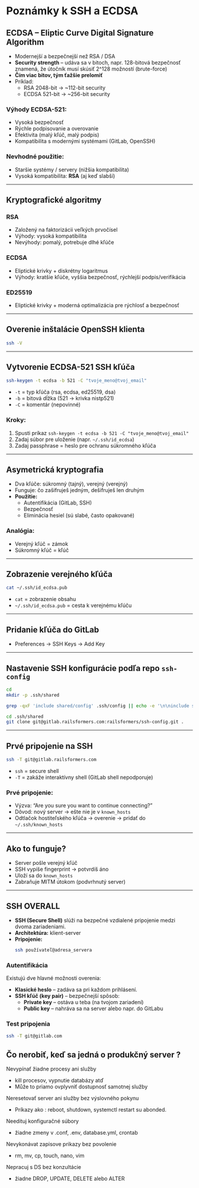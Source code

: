 # Poznámky k SSH a ECDSA

## ECDSA – Eliptic Curve Digital Signature Algorithm

- Modernejší a bezpečnejší než RSA / DSA
- **Security strength** – udáva sa v bitoch, napr. 128-bitová bezpečnosť znamená, že útočník musí skúsiť 2^128 možností (brute-force)
- **Čím viac bitov, tým ťažšie prelomiť**
- Príklad:  
  - RSA 2048-bit → ~112-bit security  
  - ECDSA 521-bit → ~256-bit security

### Výhody ECDSA-521:
- Vysoká bezpečnosť
- Rýchle podpisovanie a overovanie
- Efektivita (malý kľúč, malý podpis)
- Kompatibilita s modernými systémami (GitLab, OpenSSH)

### Nevhodné použitie:
- Staršie systémy / servery (nižšia kompatibilita)
- Vysoká kompatibilita: **RSA** (aj keď slabší)

---

## Kryptografické algoritmy

### RSA
- Založený na faktorizácii veľkých prvočísel
- Výhody: vysoká kompatibilita
- Nevýhody: pomalý, potrebuje dlhé kľúče

### ECDSA
- Eliptické krivky + diskrétny logaritmus
- Výhody: kratšie kľúče, vyššia bezpečnosť, rýchlejší podpis/verifikácia

### ED25519
- Eliptické krivky + moderná optimalizácia pre rýchlosť a bezpečnosť

---

## Overenie inštalácie OpenSSH klienta

```bash
ssh -V
```

---

## Vytvorenie ECDSA-521 SSH kľúča

```bash
ssh-keygen -t ecdsa -b 521 -C "tvoje_meno@tvoj_email"
```

- `-t` = typ kľúča (rsa, ecdsa, ed25519, dsa)
- `-b` = bitová dĺžka (521 → krivka nistp521)
- `-C` = komentár (nepovinné)

### Kroky:

1. Spusti príkaz `ssh-keygen -t ecdsa -b 521 -C "tvoje_meno@tvoj_email"`
2. Zadaj súbor pre uloženie (napr. `~/.ssh/id_ecdsa`)
3. Zadaj passphrase = heslo pre ochranu súkromného kľúča

---

## Asymetrická kryptografia

- Dva kľúče: súkromný (tajný), verejný (verejný)
- Funguje: čo zašifruješ jedným, dešifruješ len druhým
- **Použitie:**
  - Autentifikácia (GitLab, SSH)
  - Bezpečnosť
  - Eliminácia hesiel (sú slabé, často opakované)

### Analógia:
- Verejný kľúč = zámok
- Súkromný kľúč = kľúč

---

## Zobrazenie verejného kľúča

```bash
cat ~/.ssh/id_ecdsa.pub
```

- `cat` = zobrazenie obsahu
- `~/.ssh/id_ecdsa.pub` = cesta k verejnému kľúču

---

## Pridanie kľúča do GitLab

- Preferences → SSH Keys → Add Key

---

## Nastavenie SSH konfigurácie podľa repo `ssh-config`

```bash
cd
mkdir -p .ssh/shared
```

```bash
grep -qxF 'include shared/config' .ssh/config || echo -e '\n\ninclude shared/config' >> .ssh/config
```

```bash
cd .ssh/shared
git clone git@gitlab.railsformers.com:railsformers/ssh-config.git .
```

---

## Prvé pripojenie na SSH

```bash
ssh -T git@gitlab.railsformers.com
```

- `ssh` = secure shell
- `-T` = zakáže interaktívny shell (GitLab shell nepodporuje)

### Prvé pripojenie:
- Výzva: “Are you sure you want to continue connecting?”
- Dôvod: nový server → ešte nie je v `known_hosts`
- Odtlačok hostiteľského kľúča → overenie → pridať do `~/.ssh/known_hosts`

---

## Ako to funguje?

- Server pošle verejný kľúč
- SSH vypíše fingerprint → potvrdíš áno
- Uloží sa do `known_hosts`
- Zabraňuje MITM útokom (podvrhnutý server)

---

## SSH OVERALL

- **SSH (Secure Shell)** slúži na bezpečné vzdialené pripojenie medzi dvoma zariadeniami.
- **Architektúra:** klient-server
- **Pripojenie:**  
  ```bash
  ssh používateľ@adresa_servera
  ```
### Autentifikácia

Existujú dve hlavné možnosti overenia:

- **Klasické heslo** – zadáva sa pri každom prihlásení.
- **SSH kľúč (key pair)** – bezpečnejší spôsob:
  - **Private key** – ostáva u teba (na tvojom zariadení)
  - **Public key** – nahráva sa na server alebo napr. do GitLabu

### Test pripojenia 

```bash
ssh -T git@gitlab.com	
```
## Čo nerobiť, keď sa jedná o produkčný server ? 

Nevypínať žiadne procesy ani služby 
- kill procesov, vypnutie databázy atď
- Může to priamo ovplyvniť dostupnosť samotnej služby 

Neresetovať server ani služby bez výslovného pokynu

- Príkazy ako : reboot, shutdown, systemctl restart su abonded. 

Needituj konfiguračné súbory 

- žiadne zmeny v .conf, .env, database.yml, crontab 

Nevykonávat zapisove prikazy bez povolenie 

- rm, mv, cp, touch, nano, vim 

Nepracuj s DS bez konzultácie 

- žiadne DROP, UPDATE, DELETE alebo ALTER 
